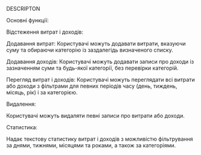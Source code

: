 DESCRIPTON

Основні функції:

Відстеження витрат і доходів:

Додавання витрат: Користувачі можуть додавати витрати, вказуючи суму та обираючи категорію із заздалегідь визначеного списку.

Додавання доходів: Користувачі можуть додавати записи про доходи із зазначенням суми та будь-якої категорії, без перевірки категорій.


Перегляд витрат і доходів: Користувачі можуть переглядати всі витрати або доходи з фільтрами для певних періодів часу (день, тиждень, місяць, рік) і за категорією.

Видалення: 

Користувачі можуть видаляти певні записи про витрати або доходи.

Статистика:

Надає текстову статистику витрат і доходів з можливістю фільтрування за днями, тижнями, місяцями та роками, а також за категоріями.

